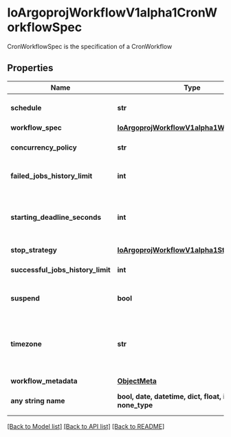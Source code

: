 # IoArgoprojWorkflowV1alpha1CronWorkflowSpec

CronWorkflowSpec is the specification of a CronWorkflow

## Properties
Name | Type | Description | Notes
------------ | ------------- | ------------- | -------------
**schedule** | **str** | Schedule is a schedule to run the Workflow in Cron format | 
**workflow_spec** | [**IoArgoprojWorkflowV1alpha1WorkflowSpec**](IoArgoprojWorkflowV1alpha1WorkflowSpec.md) |  | 
**concurrency_policy** | **str** | ConcurrencyPolicy is the K8s-style concurrency policy that will be used | [optional] 
**failed_jobs_history_limit** | **int** | FailedJobsHistoryLimit is the number of failed jobs to be kept at a time | [optional] 
**starting_deadline_seconds** | **int** | StartingDeadlineSeconds is the K8s-style deadline that will limit the time a CronWorkflow will be run after its original scheduled time if it is missed. | [optional] 
**stop_strategy** | [**IoArgoprojWorkflowV1alpha1StopStrategy**](IoArgoprojWorkflowV1alpha1StopStrategy.md) |  | [optional] 
**successful_jobs_history_limit** | **int** | SuccessfulJobsHistoryLimit is the number of successful jobs to be kept at a time | [optional] 
**suspend** | **bool** | Suspend is a flag that will stop new CronWorkflows from running if set to true | [optional] 
**timezone** | **str** | Timezone is the timezone against which the cron schedule will be calculated, e.g. \&quot;Asia/Tokyo\&quot;. Default is machine&#39;s local time. | [optional] 
**workflow_metadata** | [**ObjectMeta**](ObjectMeta.md) |  | [optional] 
**any string name** | **bool, date, datetime, dict, float, int, list, str, none_type** | any string name can be used but the value must be the correct type | [optional]

[[Back to Model list]](../README.md#documentation-for-models) [[Back to API list]](../README.md#documentation-for-api-endpoints) [[Back to README]](../README.md)


